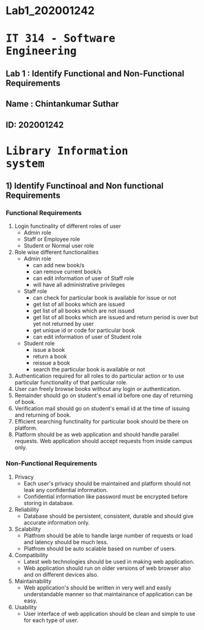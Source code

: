 # Lab1_202001242

# <pre>IT 314 - Software Engineering </pre> 
## Lab 1 : Identify Functional and Non-Functional Requirements
## Name : Chintankumar Suthar
## ID: 202001242

# **<pre>Library Information system   </pre>**

## 1) Identify Functinoal and Non functional Requirements

### **Functional Requirements**

1. Login functinality of different roles of user
    - Admin role
    - Staff or Employee role
    - Student or Normal user role
2. Role wise different functionalities
    * Admin role
        - can add new book/s
        - can remove current book/s
        - can edit information of user of Staff role
        - will have all administrative privileges
    * Staff role
        - can check for particular book is available for issue or not
        - get list of all books which are issued
        - get list of all books which are not issued
        - get list of all books which are issued and return period is over but yet not returned by user
        - get unique id or code for particular book
        - can edit information of user of Student role
    * Student role
        - issue a book
        - return a book
        - reissue a book
        - search the particular book is available or not
3. Authentication required for all roles to do particular action or to use particular functionality of that particular role.
4. User can freely browse books without any login or authentication.
5. Remainder should go on student's email id before one day of returning of book.
6. Verification mail should go on student's email id at the time of issuing and returning of book.
7. Efficient searching functinality for particular book should be there on platform.
8. Platform should be as web application and should handle parallel requests. Web application should accept requests from inside campus only. 
    
### Non-Functional Requirements

1. Privacy
    * Each user's privacy should be maintained and platform should not leak any confidential information.
    * Confidential information like password must be encrypted before storing in database.
2. Reliability
    * Database should be persistent, consistent, durable and should give accurate information only.
3. Scalability
    * Platfrom should be able to handle large number of requests or load and latency should be much less.
    * Platfrom should be auto scalable based on number of users.
4. Compatibility
    * Latest web technologies should be used in making web application.
    * Web application should run on older versions of web browser also and on different devices also.
5. Maintainability 
    * Web application's should be written in very well and easily understandable manner so that maintainance of application can be easy.
6. Usability
    * User interface of web application should be clean and simple to use for each type of user.

